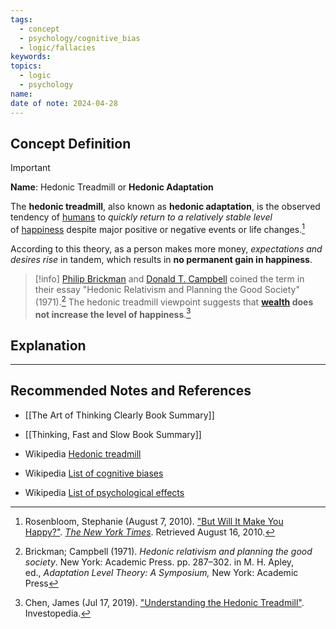 ```yaml
---
tags:
  - concept
  - psychology/cognitive_bias
  - logic/fallacies
keywords: 
topics:
  - logic
  - psychology
name: 
date of note: 2024-04-28
---
```


## Concept Definition

>[!important]
>**Name**:  Hedonic Treadmill or **Hedonic Adaptation**
>
>The **hedonic treadmill**, also known as **hedonic adaptation**, is the observed tendency of [humans](https://en.wikipedia.org/wiki/Human "Human") to *quickly return to a relatively stable level* of [happiness](https://en.wikipedia.org/wiki/Happiness "Happiness") despite major positive or negative events or life changes.[^1]
>
>According to this theory, as a person makes more money, *expectations and desires rise* in tandem, which results in **no permanent gain in happiness**. 

>[!info]
>[Philip Brickman](https://en.wikipedia.org/w/index.php?title=Philip_Brickman&action=edit&redlink=1 "Philip Brickman (page does not exist)") and [Donald T. Campbell](https://en.wikipedia.org/wiki/Donald_T._Campbell "Donald T. Campbell") coined the term in their essay "Hedonic Relativism and Planning the Good Society" (1971).[^2] The hedonic treadmill viewpoint suggests that **[wealth](https://en.wikipedia.org/wiki/Wealth "Wealth") does not increase the level of happiness**.[^3]



## Explanation





-----------
##  Recommended Notes and References

- [[The Art of Thinking Clearly Book Summary]]
- [[Thinking, Fast and Slow Book Summary]]

- Wikipedia [Hedonic treadmill](https://en.wikipedia.org/wiki/Hedonic_treadmill)
- Wikipedia [List of cognitive biases](https://en.wikipedia.org/wiki/List_of_cognitive_biases)
- Wikipedia [List of psychological effects](https://en.wikipedia.org/wiki/List_of_psychological_effects)

[^1]: Rosenbloom, Stephanie (August 7, 2010). ["But Will It Make You Happy?"](https://www.nytimes.com/2010/08/08/business/08consume.html). _[The New York Times](https://en.wikipedia.org/wiki/The_New_York_Times "The New York Times")_. Retrieved August 16, 2010.

[^2]: Brickman; Campbell (1971). _Hedonic relativism and planning the good society_. New York: Academic Press. pp. 287–302. in M. H. Apley, ed., _Adaptation Level Theory: A Symposium,_ New York: Academic Press

[^3]: Chen, James (Jul 17, 2019). ["Understanding the Hedonic Treadmill"](https://www.investopedia.com/terms/h/hedonic-treadmill.asp). Investopedia.
